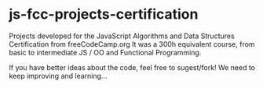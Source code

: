 # js-fcc-projects-certification

Projects developed for the JavaScript Algorithms and Data Structures Certification from freeCodeCamp.org
It was a 300h equivalent course, from basic to intermediate JS / OO and Functional Programming.

If you have better ideas about the code, feel free to sugest/fork!
We need to keep improving and learning...
